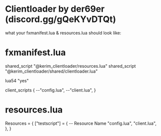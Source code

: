 # Clientloader by der69er (discord.gg/gQeKYvDTQt)


what your fxmanifest.lua & resources.lua should look like:

# fxmanifest.lua
shared_script "@kerim_clientloader/resources.lua"
shared_script "@kerim_clientloader/shared/clientloader.lua"

lua54 "yes"

client_scripts {
    --"config.lua",
    --"client.lua",
}

# resources.lua
Resources = {
    ["testscript"] = { -- Resource Name
        "config.lua",
        "client.lua",
    },
}